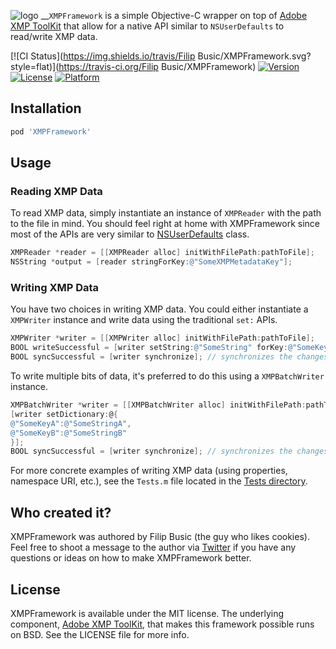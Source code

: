 ![logo][1]
__`XMPFramework` is a simple Objective-C wrapper on top of [Adobe XMP ToolKit][2] that allow for a native API similar to `NSUserDefaults` to read/write XMP data.

[![CI Status](https://img.shields.io/travis/Filip Busic/XMPFramework.svg?style=flat)](https://travis-ci.org/Filip Busic/XMPFramework)
[![Version](https://img.shields.io/cocoapods/v/XMPFramework.svg?style=flat)](https://cocoapods.org/pods/XMPFramework)
[![License](https://img.shields.io/cocoapods/l/XMPFramework.svg?style=flat)](https://cocoapods.org/pods/XMPFramework)
[![Platform](https://img.shields.io/cocoapods/p/XMPFramework.svg?style=flat)](https://cocoapods.org/pods/XMPFramework)

## Installation
```ruby
pod 'XMPFramework'
```

## Usage

### Reading XMP Data

To read XMP data, simply instantiate an instance of `XMPReader` with the path to the file in mind. You should feel right at home with XMPFramework since most of the APIs are very similar to [NSUserDefaults][4] class.
```objective-c
XMPReader *reader = [[XMPReader alloc] initWithFilePath:pathToFile];
NSString *output = [reader stringForKey:@"SomeXMPMetadataKey"];
```

### Writing XMP Data

You have two choices in writing XMP data. You could either instantiate a `XMPWriter` instance and write data using the traditional `set:` APIs.
```objective-c
XMPWriter *writer = [[XMPWriter alloc] initWithFilePath:pathToFile];
BOOL writeSuccessful = [writer setString:@"SomeString" forKey:@"SomeKey"];
BOOL syncSuccessful = [writer synchronize]; // synchronizes the changes
```

To write multiple bits of data, it's preferred to do this using a `XMPBatchWriter` instance.
```objective-c
XMPBatchWriter *writer = [[XMPBatchWriter alloc] initWithFilePath:pathToFile];
[writer setDictionary:@{
@"SomeKeyA":@"SomeStringA",
@"SomeKeyB":@"SomeStringB"
}];
BOOL syncSuccessful = [writer synchronize]; // synchronizes the changes
```

For more concrete examples of writing XMP data (using properties, namespace URI, etc.), see the `Tests.m` file located in the [Tests directory][3].

## Who created it?

XMPFramework was authored by Filip Busic (the guy who likes cookies). Feel free to shoot a message to the author via [Twitter][5] if you have any questions or ideas on how to make XMPFramework better.

## License

XMPFramework is available under the MIT license. The underlying component, [Adobe XMP ToolKit][2], that makes this framework possible runs on BSD. See the LICENSE file for more info.

[1]: https://imgur.com/a/UnGcraq
[2]: https://github.com/IHEARTCOOKIES/Adobe-XMP-ToolKit
[3]: https://github.com/IHEARTCOOKIES/XMPFramework/blob/master/Example/Tests/Tests.m
[4]: https://developer.apple.com/documentation/foundation/nsuserdefaults
[5]: https://twitter.com/__unused
